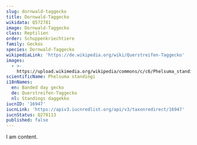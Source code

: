 ```yaml
---
slug: dornwald-taggecko
title: Dornwald-Taggecko
wikidata: Q572781
image: Dornwald-Taggecko
class: Reptilien
order: Schuppenkriechtiere
family: Geckos
species: Dornwald-Taggecko
wikipediaLink: 'https://de.wikipedia.org/wiki/Querstreifen-Taggecko'
images:
  - >-
    https://upload.wikimedia.org/wikipedia/commons/c/c6/Phelsuma_standingi_02.JPG
scientificName: Phelsuma standingi
i18nNames:
  en: Banded day gecko
  de: Querstreifen-Taggecko
  nl: Standings daggekko
iucnID: '16947'
iucnLink: 'https://apiv3.iucnredlist.org/api/v3/taxonredirect/16947'
iucnStatus: Q278113
published: false
---
```


I am content.
